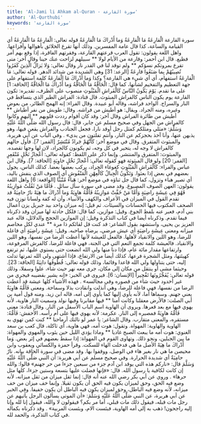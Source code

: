 ```yaml
---
title: 'Al-Jami li Ahkam al-Quran - سورة القارعة'
author: 'Al-Qurthubi'
keywords: 'سورة القارعة'
---
```


سورة القارعة
الْقارِعَةُ
مَا الْقارِعَةُ
وَما أَدْراكَ مَا الْقارِعَةُ
قوله تعالى:
الْقارِعَةُ مَا الْقارِعَةُ
أي القيامة والساعة، كذا قال عامة المفسرين. وذلك أنها تقرع الخلائق بأهوالها وأفزاعها. واهل اللغة يقولون: تقول العرب قرعتهم القارعة، وفقرتهم الفاقرة، إذا وقع بهم أمر فظيع. قال ابن أحمر:
وقارعة من الأيام لولا ** سبيلهم لزاحت عنك حينا
وقال آخر:
متى تقرع بمروتكم نسؤكم ** ولم توقد لنا في القدر نار
وقال تعالى:
وَلا يَزالُ الَّذِينَ كَفَرُوا تُصِيبُهُمْ بِما صَنَعُوا قارِعَةٌ
[الرعد: 31] وهي الشديدة من شدائد الدهر. قوله تعالى:
مَا الْقارِعَةُ
استفهام، أي أي شيء هي القارعة؟ وكذا
وَما أَدْراكَ مَا الْقارِعَةُ
كلمة استفهام على جهة التعظيم والتفخيم لشأنها، كما قال:
الْحَاقَّةُ مَا الْحَاقَّةُ وَما أَدْراكَ مَا الْحَاقَّةُ
[الحاقة: 1] على ما تقدم.
يَوْمَ يَكُونُ النَّاسُ كَالْفَراشِ الْمَبْثُوثِ
منصوب على الظرف، تقديره: تكون القارعة يوم يكون الناس كالفراش المبثوث. قال قتادة: الفراش الطير الذي يتساقط في النار والسراج.
الواحد فراشه، وقاله أبو عبيدة.
وقال الفراء: إنه الهمج الطائر، من بعوض وغيره، ومنه الجراد. ويقال: هو أطيش من فراشه. وقال:
طويش من نفر أطياش ** أطيش من طائرة الفراش
وقال آخر:
وقد كان أقوام رددت قلوبهم ** إليهم وكانوا كالفراش من الجهل
وفي صحيح مسلم عن جابر، قال: قال رسول الله صَلَّى اللَّهُ عَلَيْهِ وَسَلَّمَ:
«مثلي ومثلكم كمثل رجل أوقد نارا، فجعل الجنادب والفراش يقعن فيها، وهو يذبهن عنها، وأنا آخذ بحجزكم عن النار، وأنتم تفلتون من يدي»
.
وفي الباب عن أبي هريرة. والمبثوث المتفرق.
وقال في موضع آخر:
كَأَنَّهُمْ جَرادٌ مُنْتَشِرٌ
[القمر: 7]. فأول حالهم كالفراش لا وجه له، يتحير في كل وجه، ثم يكونون كالجراد، لان لها وجها تقصده. والمبثوث: المتفرق والمنتشر. وإنما ذكر على اللفظ: كقوله تعالى:
أَعْجازُ نَخْلٍ مُنْقَعِرٍ
[القمر: 20] ولو قال المبثوثة فهو كقوله تعالى:
أَعْجازُ نَخْلٍ خاوِيَةٍ
[الحاقة: 7].
وقال ابن عباس والفراء:
كَالْفَراشِ الْمَبْثُوثِ
كغوغاء الجراد، يركب بعضها بعضا. كذلك الناس، يجول بعضهم في بعض إذا بعثوا.
وَتَكُونُ الْجِبالُ كَالْعِهْنِ الْمَنْفُوشِ
أي الصوف الذي ينفش باليد، أي تصير هباء وتزول، كما قال جل ثناؤه في موضع آخر:
هَباءً مُنْبَثًّا
[الواقعة: 6] واهل اللغة يقولون: العهن الصوف المصبوغ. وقد مضى في سورة
سأل سائل
.
فَأَمَّا مَنْ ثَقُلَتْ مَوازِينُهُ
فَهُوَ فِي عِيشَةٍ راضِيَةٍ
وَأَمَّا مَنْ خَفَّتْ مَوازِينُهُ
فَأُمُّهُ هاوِيَةٌ
وَما أَدْراكَ ما هِيَهْ
نارٌ حامِيَةٌ
قد تقدم القول في الميزان في الأعراف والكهف والأنبياء. وأن له كفة ولسانا توزن فيه الصحف المكتوب فيها الحسانات والسيئات. ثم قيل: إنه ميزان واحد بيد جبريل يزن أعمال بني آدم، فعبر عنه بلفظ الجوع.
وقيل: موازين، كما قال:
فلكل حادثة لها ميزان
وقد ذكرناه فيما تقدم. وذكرناه أيضا في كتاب التذكرة وقيل: إن الموازين الحجج والدلائل، قاله عبد العزيز بن يحيى، واستشهد بقول الشاعر:
قد كنت قل لقائكم ذا مرة ** عندي لكل مخاصم ميزانه
ومعنى
عِيشَةٍ راضِيَةٍ
أي عيش مرضي، يرضاه صاحبه.
وقيل: عِيشَةٍ راضِيَةٍ أي فاعلة للرضا، وهو اللين والانقياد لأهلها. فالفعل للعيشة لأنها أعطت الرضا من نفسها، وهو اللين والانقياد. فالعيشة كلمة تجمع النعم التي في الجنة، فهي فاعلة للرضا، كالفرش المرفوعة، وارتفاعها مقدار مائة عام، فإذا دنا منها ولي الله اتضعت حتى يستوي عليها، ثم ترتفع كهيئتها، ومثل الشجرة فرعها، كذلك أيضا من الارتفاع، فإذا أشتهى ولي الله ثمرتها تدلت إليه، حتى يتناولها ولي الله قاعدا وقائما، وذلك قوله تعالى:
قُطُوفُها دانِيَةٌ
[الحاقة: 23]. وحيثما مشى أو ينتقل من مكان إلى مكان، جرى معه نهر حيث شاء، علوا وسفلا، وذلك قوله تعالى:
يُفَجِّرُونَها تَفْجِيراً
[الإنسان: 6]. فيروى في الخبر:
«إنه يشير بقضيبه فيجري من غير أخدود حيث شاء من قصوره وفي مجالسه»
. فهذه الأشياء كلها عيشة قد أعطت الرضا من نفسها، فهي فاعلة للرضا، وهي أنذلت وانقادت بذلا وسماحة. ومعنى
فَأُمُّهُ هاوِيَةٌ
يعني جهنم. وسماها أما، لأنه يأوي إليها كما يأوي إلى أمه، قاله ابن زيد. ومنه قول أمية بن أبي الصلت:
فالأرض معقلنا وكانت أمنا ** فيها مقابرنا وفيها نولد
وسميت النار هاوية، لأنه يهوي فيها مع بعد قعرها. ويروى أن الهاوية اسم الباب الأسفل من النار.
وقال قتادة: معنى فَأُمُّهُ هاوِيَةٌ فمصيره إلى النار. عكرمة: لأنه يهوي فيها على أم رأسه. الأخفش: فَأُمُّهُ: مستقره، والمعنى متقارب.
وقال الشاعر:
يا عمر لو نالتك أرماحنا ** كنت كمن تهوي به الهاوية
والهاوية: المهواة. وتقول: هوت أمه، فهي هاوية، أي ثاكلة، قال كعب بن سعد الغنوي:
هوت أمه ما يبعث الصبح غاديا ** وماذا يؤدي الليل حين يئوب
والمهوي والمهواة: ما بين الجبلين، ونحو ذلك. وتهاوى القوم في المهواة: إذا سقط بعضهم في إثر بعض.
وَما أَدْراكَ ما هِيَهْ
الأصل
ما هي
فدخلت الهاء للسكت. وقرأ حمزة والكسائي ويعقوب وابن محيصن
ما هي نار
بغير هاء في الوصل، ووقفوا بها. وقد مضى في سورة الحاقة بيانه.
نارٌ حامِيَةٌ
أي شديدة الحرارة.
وفي صحيح مسلم عن أبي هريرة: أن النبي صَلَّى اللَّهُ عَلَيْهِ وَسَلَّمَ قال:
«ناركم هذه التي يوقد ابن آدم جزء من سبعين جزءا من حر جهنم»
قالوا: والله إن كانت لكافية يا رسول الله. قال:
«فإنها فضلت عليها بتسعة وستين جزءا، كلها مثل حرها»
. وروي عن أبي بكر رضي الله عنه أنه قال: إنما ثقل ميزان من ثقل ميزانه، لأنه وضع فيه الحق، وحق لميزان يكون فيه الحق أن يكون ثقيلا. وإنما خف ميزان من خف ميزانه، لأنه وضع فيه الباطل، وحق لميزان يكون فيه الباطل أن يكون خفيفا.
وفي الخبر عن أبي هريرة، عن النبي صَلَّى اللَّهُ عَلَيْهِ وَسَلَّمَ:
«أن الموتى يسألون الرجل يأتيهم عن رجل مات قبله، فيقول ذلك مات قبلي، أما مر بكم؟ فيقولون لا والله، فيقول إنا لله وإنا إليه راجحون! ذهب به إلى أمه الهاوية، فبئست الام، وبئست المربية»
. وقد ذكرناه بكماله في كتاب التذكرة، والحمد لله.